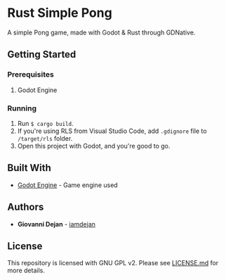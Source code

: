 # Rust Simple Pong

A simple Pong game, made with Godot & Rust through GDNative.

<!-- This repository is used to accompany my article in LinkedIn, ... -->

## Getting Started

### Prerequisites

1) Godot Engine

### Running

1) Run `$ cargo build`.
2) If you're using RLS from Visual Studio Code, add `.gdignore` file to `/target/rls` folder.
3) Open this project with Godot, and you're good to go.

## Built With

- [Godot Engine](https://godotengine.org/) - Game engine used

## Authors

* **Giovanni Dejan** - [iamdejan](https://github.com/iamdejan)

## License
This repository is licensed with GNU GPL v2. Please see [LICENSE.md](./LICENSE.md) for more details.

